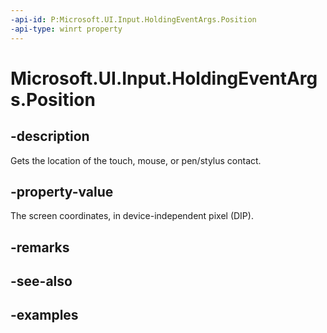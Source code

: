 ```yaml
---
-api-id: P:Microsoft.UI.Input.HoldingEventArgs.Position
-api-type: winrt property
---
```


# Microsoft.UI.Input.HoldingEventArgs.Position

<!--
public Windows.Foundation.Point Position { get; }
-->

## -description

Gets the location of the touch, mouse, or pen/stylus contact.

## -property-value

The screen coordinates, in device-independent pixel (DIP).

## -remarks

## -see-also

## -examples
